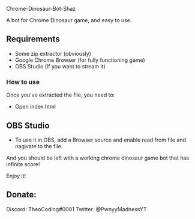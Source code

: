 Chrome-Dinosaur-Bot-Shaz

A bot for Chrome Dinosaur game, and easy to use. 

## Requirements

- Some zip extractor (obviously)
- Google Chrome Browser (for fully functioning game)
- OBS Studio (If you want to stream it)

### How to use

Once you've extracted the file, you need to:

- Open index.html

## OBS Studio

- To use it in OBS, add a Browser source and enable read from file and nagivate to the file.

And you should be left with a working chrome dinosaur game bot that has infinite score!

Enjoy it! 

## Donate:

Discord: TheoCoding#0001
Twitter: @PwnyyMadnessYT
